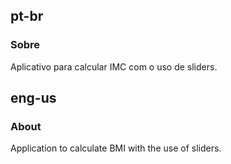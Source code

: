 ## pt-br
### Sobre
Aplicativo para calcular IMC com o uso de sliders.
## eng-us
### About
Application to calculate BMI with the use of sliders.
